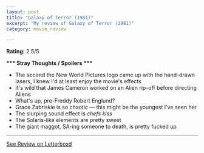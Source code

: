 ```yaml
---
layout: post
title: "Galaxy of Terror (1981)"
excerpt: "My review of Galaxy of Terror (1981)"
category: movie_review

---
```


**Rating:** 2.5/5

<b>*** Stray Thoughts / Spoilers ***</b>
* The second the New World Pictures logo came up with the hand-drawn lasers, I knew I'd at least enjoy the movie's effects
* It's wild that James Cameron worked on an Alien rip-off before directing Aliens
* What's up, pre-Freddy Robert Englund?
* Grace Zabriskie is so chaotic — this might be the youngest I've seen her
* The slurping sound effect is *chefs kiss*
* The Solaris-like elements are pretty sweet
* The giant maggot, SA-ing someone to death, is pretty fucked up

<hr>

[See Review on Letterboxd](https://boxd.it/7f2lIX)
